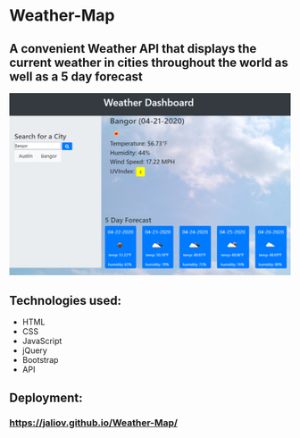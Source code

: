 # Weather-Map

## A convenient Weather API that displays the current weather in cities throughout the world as well as a 5 day forecast

![](Weather-MapScreenshot.jpg)


## Technologies used:
- HTML
- CSS 
- JavaScript
- jQuery
- Bootstrap
- API

## Deployment: 
### https://jaliov.github.io/Weather-Map/


